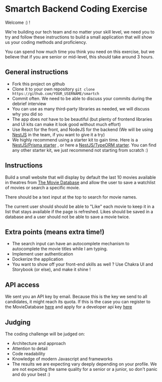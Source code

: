 # Smartch Backend Coding Exercise

Welcome :) !
 
We're building our tech team and no matter your skill level, we need you to try and follow these instructions to build a small application that will show us your coding methods and proficiency.

You can spend how much time you think you need on this exercise, but we believe that if you are senior or mid-level, this should take around 3 hours. 

## General instructions
- Fork this project on github
- Clone it to your own repository `git clone https://github.com/YOUR_USERNAME/smartch`
- Commit often. We need to be able to discuss your commits during the debrief interview
- You can use as many third-party libraries as needed, we will discuss why you did so
- The app does *not* have to be beautiful (but plenty of frontend libraries and UI kits can make it look good without much effort)
- Use React for the front, and NodeJS for the backend (We will be using [NestJS](https://nestjs.com/) in the team, if you want to give it a try)
- We highly recommend using a starter kit to gain time. Here is a [NestJS/Prisma starter](https://github.com/notiz-dev/nestjs-prisma-starter) , or here a [NestJS/TypeORM starter](https://github.com/arthurPrvst/starter-reactjs-nestjs-mysql). You can find any other starter kit, we just recommend not starting from scratch :)

## Instructions
Build a small website that will display by default the last 10 movies available in theatres from [The Movie Database](https://developers.themoviedb.org/3/getting-started/introduction) and allow the user to save a watchlist of movies or search a specific movie.

There should be a text input at the top to search for movie names.
 
The current user should should be able to "Like" each movie to keep it in a list that stays available if the page is refreshed.
Likes should be saved in a database and a user should not be able to save a movie twice.

## Extra points (means extra time!)

- The search input can have an autocomplete mechanism to autocomplete the movie titles while I am typing.
- Implement user authentication
- Dockerize the application
- You want to show off your front-end skills as well ? Use Chakra UI and Storybook (or else), and make it shine !

## API access
We sent you an API key by email. Because this is the key we send to all candidates, it might reach its quota. If this is the case you can register to the MovieDatabase [here](https://www.themoviedb.org/signup) and apply for a developer api key [here](https://www.themoviedb.org/settings/api)

## Judging
The coding challenge will be judged on:
-   Architecture and approach
-   Attention to detail
-   Code readability
-   Knowledge of modern Javascript and frameworks
-   The results we are expecting vary deeply depending on your profile. We are not expecting the same quality for a senior or a junior, so don't panic and do your best :)